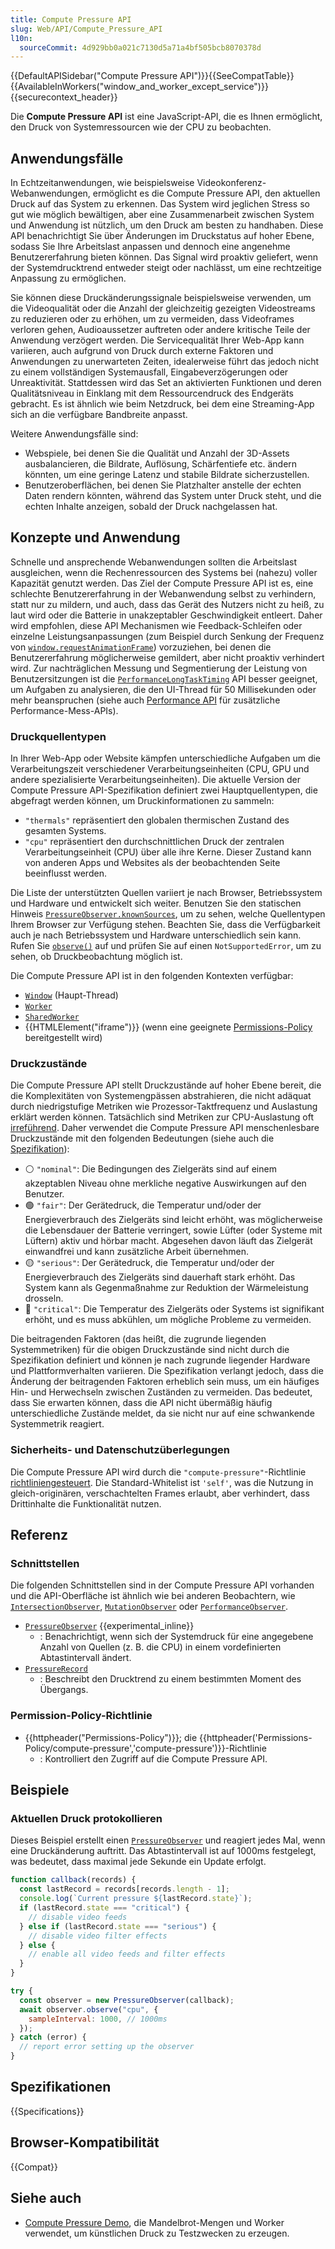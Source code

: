 ```yaml
---
title: Compute Pressure API
slug: Web/API/Compute_Pressure_API
l10n:
  sourceCommit: 4d929bb0a021c7130d5a71a4bf505bcb8070378d
---
```


{{DefaultAPISidebar("Compute Pressure API")}}{{SeeCompatTable}}{{AvailableInWorkers("window_and_worker_except_service")}}{{securecontext_header}}

Die **Compute Pressure API** ist eine JavaScript-API, die es Ihnen ermöglicht, den Druck von Systemressourcen wie der CPU zu beobachten.

## Anwendungsfälle

In Echtzeitanwendungen, wie beispielsweise Videokonferenz-Webanwendungen, ermöglicht es die Compute Pressure API, den aktuellen Druck auf das System zu erkennen. Das System wird jeglichen Stress so gut wie möglich bewältigen, aber eine Zusammenarbeit zwischen System und Anwendung ist nützlich, um den Druck am besten zu handhaben. Diese API benachrichtigt Sie über Änderungen im Druckstatus auf hoher Ebene, sodass Sie Ihre Arbeitslast anpassen und dennoch eine angenehme Benutzererfahrung bieten können. Das Signal wird proaktiv geliefert, wenn der Systemdrucktrend entweder steigt oder nachlässt, um eine rechtzeitige Anpassung zu ermöglichen.

Sie können diese Druckänderungssignale beispielsweise verwenden, um die Videoqualität oder die Anzahl der gleichzeitig gezeigten Videostreams zu reduzieren oder zu erhöhen, um zu vermeiden, dass Videoframes verloren gehen, Audioaussetzer auftreten oder andere kritische Teile der Anwendung verzögert werden. Die Servicequalität Ihrer Web-App kann variieren, auch aufgrund von Druck durch externe Faktoren und Anwendungen zu unerwarteten Zeiten, idealerweise führt das jedoch nicht zu einem vollständigen Systemausfall, Eingabeverzögerungen oder Unreaktivität. Stattdessen wird das Set an aktivierten Funktionen und deren Qualitätsniveau in Einklang mit dem Ressourcendruck des Endgeräts gebracht. Es ist ähnlich wie beim Netzdruck, bei dem eine Streaming-App sich an die verfügbare Bandbreite anpasst.

Weitere Anwendungsfälle sind:

- Webspiele, bei denen Sie die Qualität und Anzahl der 3D-Assets ausbalancieren, die Bildrate, Auflösung, Schärfentiefe etc. ändern könnten, um eine geringe Latenz und stabile Bildrate sicherzustellen.
- Benutzeroberflächen, bei denen Sie Platzhalter anstelle der echten Daten rendern könnten, während das System unter Druck steht, und die echten Inhalte anzeigen, sobald der Druck nachgelassen hat.

## Konzepte und Anwendung

Schnelle und ansprechende Webanwendungen sollten die Arbeitslast ausgleichen, wenn die Rechenressourcen des Systems bei (nahezu) voller Kapazität genutzt werden. Das Ziel der Compute Pressure API ist es, eine schlechte Benutzererfahrung in der Webanwendung selbst zu verhindern, statt nur zu mildern, und auch, dass das Gerät des Nutzers nicht zu heiß, zu laut wird oder die Batterie in unakzeptabler Geschwindigkeit entleert. Daher wird empfohlen, diese API Mechanismen wie Feedback-Schleifen oder einzelne Leistungsanpassungen (zum Beispiel durch Senkung der Frequenz von [`window.requestAnimationFrame`](/de/docs/Web/API/Window/requestAnimationFrame)) vorzuziehen, bei denen die Benutzererfahrung möglicherweise gemildert, aber nicht proaktiv verhindert wird. Zur nachträglichen Messung und Segmentierung der Leistung von Benutzersitzungen ist die [`PerformanceLongTaskTiming`](/de/docs/Web/API/PerformanceLongTaskTiming) API besser geeignet, um Aufgaben zu analysieren, die den UI-Thread für 50 Millisekunden oder mehr beanspruchen (siehe auch [Performance API](/de/docs/Web/API/Performance_API) für zusätzliche Performance-Mess-APIs).

### Druckquellentypen

In Ihrer Web-App oder Website kämpfen unterschiedliche Aufgaben um die Verarbeitungszeit verschiedener Verarbeitungseinheiten (CPU, GPU und andere spezialisierte Verarbeitungseinheiten). Die aktuelle Version der Compute Pressure API-Spezifikation definiert zwei Hauptquellentypen, die abgefragt werden können, um Druckinformationen zu sammeln:

- `"thermals"` repräsentiert den globalen thermischen Zustand des gesamten Systems.
- `"cpu"` repräsentiert den durchschnittlichen Druck der zentralen Verarbeitungseinheit (CPU) über alle ihre Kerne. Dieser Zustand kann von anderen Apps und Websites als der beobachtenden Seite beeinflusst werden.

Die Liste der unterstützten Quellen variiert je nach Browser, Betriebssystem und Hardware und entwickelt sich weiter. Benutzen Sie den statischen Hinweis [`PressureObserver.knownSources`](/de/docs/Web/API/PressureObserver/knownSources_static), um zu sehen, welche Quellentypen Ihrem Browser zur Verfügung stehen. Beachten Sie, dass die Verfügbarkeit auch je nach Betriebssystem und Hardware unterschiedlich sein kann. Rufen Sie [`observe()`](/de/docs/Web/API/PressureObserver/observe) auf und prüfen Sie auf einen `NotSupportedError`, um zu sehen, ob Druckbeobachtung möglich ist.

Die Compute Pressure API ist in den folgenden Kontexten verfügbar:

- [`Window`](/de/docs/Web/API/Window) (Haupt-Thread)
- [`Worker`](/de/docs/Web/API/Worker)
- [`SharedWorker`](/de/docs/Web/API/SharedWorker)
- {{HTMLElement("iframe")}} (wenn eine geeignete [Permissions-Policy](/de/docs/Web/HTTP/Reference/Headers/Permissions-Policy/compute-pressure) bereitgestellt wird)

### Druckzustände

Die Compute Pressure API stellt Druckzustände auf hoher Ebene bereit, die die Komplexitäten von Systemengpässen abstrahieren, die nicht adäquat durch niedrigstufige Metriken wie Prozessor-Taktfrequenz und Auslastung erklärt werden können. Tatsächlich sind Metriken zur CPU-Auslastung oft [irreführend](https://www.brendangregg.com/blog/2017-05-09/cpu-utilization-is-wrong.html). Daher verwendet die Compute Pressure API menschenlesbare Druckzustände mit den folgenden Bedeutungen (siehe auch die [Spezifikation](https://w3c.github.io/compute-pressure/#pressure-states)):

- ⚪ `"nominal"`: Die Bedingungen des Zielgeräts sind auf einem akzeptablen Niveau ohne merkliche negative Auswirkungen auf den Benutzer.
- 🟢 `"fair"`: Der Gerätedruck, die Temperatur und/oder der Energieverbrauch des Zielgeräts sind leicht erhöht, was möglicherweise die Lebensdauer der Batterie verringert, sowie Lüfter (oder Systeme mit Lüftern) aktiv und hörbar macht. Abgesehen davon läuft das Zielgerät einwandfrei und kann zusätzliche Arbeit übernehmen.
- 🟡 `"serious"`: Der Gerätedruck, die Temperatur und/oder der Energieverbrauch des Zielgeräts sind dauerhaft stark erhöht. Das System kann als Gegenmaßnahme zur Reduktion der Wärmeleistung drosseln.
- 🔴 `"critical"`: Die Temperatur des Zielgeräts oder Systems ist signifikant erhöht, und es muss abkühlen, um mögliche Probleme zu vermeiden.

Die beitragenden Faktoren (das heißt, die zugrunde liegenden Systemmetriken) für die obigen Druckzustände sind nicht durch die Spezifikation definiert und können je nach zugrunde liegender Hardware und Plattformverhalten variieren. Die Spezifikation verlangt jedoch, dass die Änderung der beitragenden Faktoren erheblich sein muss, um ein häufiges Hin- und Herwechseln zwischen Zuständen zu vermeiden. Das bedeutet, dass Sie erwarten können, dass die API nicht übermäßig häufig unterschiedliche Zustände meldet, da sie nicht nur auf eine schwankende Systemmetrik reagiert.

### Sicherheits- und Datenschutzüberlegungen

Die Compute Pressure API wird durch die `"compute-pressure"`-Richtlinie [richtliniengesteuert](/de/docs/Web/HTTP/Guides/Permissions_Policy). Die Standard-Whitelist ist `'self'`, was die Nutzung in gleich-originären, verschachtelten Frames erlaubt, aber verhindert, dass Drittinhalte die Funktionalität nutzen.

## Referenz

### Schnittstellen

Die folgenden Schnittstellen sind in der Compute Pressure API vorhanden und die API-Oberfläche ist ähnlich wie bei anderen Beobachtern, wie [`IntersectionObserver`](/de/docs/Web/API/IntersectionObserver), [`MutationObserver`](/de/docs/Web/API/MutationObserver) oder [`PerformanceObserver`](/de/docs/Web/API/PerformanceObserver).

- [`PressureObserver`](/de/docs/Web/API/PressureObserver) {{experimental_inline}}
  - : Benachrichtigt, wenn sich der Systemdruck für eine angegebene Anzahl von Quellen (z. B. die CPU) in einem vordefinierten Abtastintervall ändert.
- [`PressureRecord`](/de/docs/Web/API/PressureRecord)
  - : Beschreibt den Drucktrend zu einem bestimmten Moment des Übergangs.

### Permission-Policy-Richtlinie

- {{httpheader("Permissions-Policy")}}; die {{httpheader('Permissions-Policy/compute-pressure','compute-pressure')}}-Richtlinie
  - : Kontrolliert den Zugriff auf die Compute Pressure API.

## Beispiele

### Aktuellen Druck protokollieren

Dieses Beispiel erstellt einen [`PressureObserver`](/de/docs/Web/API/PressureObserver) und reagiert jedes Mal, wenn eine Druckänderung auftritt. Das Abtastintervall ist auf 1000ms festgelegt, was bedeutet, dass maximal jede Sekunde ein Update erfolgt.

```js
function callback(records) {
  const lastRecord = records[records.length - 1];
  console.log(`Current pressure ${lastRecord.state}`);
  if (lastRecord.state === "critical") {
    // disable video feeds
  } else if (lastRecord.state === "serious") {
    // disable video filter effects
  } else {
    // enable all video feeds and filter effects
  }
}

try {
  const observer = new PressureObserver(callback);
  await observer.observe("cpu", {
    sampleInterval: 1000, // 1000ms
  });
} catch (error) {
  // report error setting up the observer
}
```

## Spezifikationen

{{Specifications}}

## Browser-Kompatibilität

{{Compat}}

## Siehe auch

- [Compute Pressure Demo](https://w3c.github.io/compute-pressure/demo/), die Mandelbrot-Mengen und Worker verwendet, um künstlichen Druck zu Testzwecken zu erzeugen.
